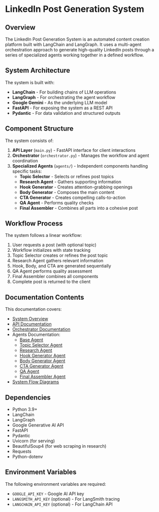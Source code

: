 # LinkedIn Post Generation System

## Overview

The LinkedIn Post Generation System is an automated content creation platform built with LangChain and LangGraph. It uses a multi-agent orchestration approach to generate high-quality LinkedIn posts through a series of specialized agents working together in a defined workflow.

## System Architecture

The system is built with:

- **LangChain** - For building chains of LLM operations
- **LangGraph** - For orchestrating the agent workflow
- **Google Gemini** - As the underlying LLM model
- **FastAPI** - For exposing the system as a REST API
- **Pydantic** - For data validation and structured outputs

## Component Structure

The system consists of:

1. **API Layer** (`main.py`) - FastAPI interface for client interactions
2. **Orchestrator** (`orchestrator.py`) - Manages the workflow and agent coordination
3. **Specialized Agents** (`agents/`) - Independent components handling specific tasks:
   - **Topic Selector** - Selects or refines post topics
   - **Research Agent** - Gathers supporting information
   - **Hook Generator** - Creates attention-grabbing openings
   - **Body Generator** - Composes the main content
   - **CTA Generator** - Creates compelling calls-to-action
   - **QA Agent** - Performs quality checks
   - **Final Assembler** - Combines all parts into a cohesive post

## Workflow Process

The system follows a linear workflow:

1. User requests a post (with optional topic)
2. Workflow initializes with state tracking
3. Topic Selector creates or refines the post topic
4. Research Agent gathers relevant information
5. Hook, Body, and CTA are generated sequentially
6. QA Agent performs quality assessment
7. Final Assembler combines all components
8. Complete post is returned to the client

## Documentation Contents

This documentation covers:

- [System Overview](README.md)
- [API Documentation](src/main.md)
- [Orchestrator Documentation](src/orchestrator.md)
- Agents Documentation:
  - [Base Agent](src/agents/base.md)
  - [Topic Selector Agent](src/agents/topic_selector.md)
  - [Research Agent](src/agents/research_agent.md)
  - [Hook Generator Agent](src/agents/hook_generator.md)
  - [Body Generator Agent](src/agents/body_generator.md)
  - [CTA Generator Agent](src/agents/cta_generator.md)
  - [QA Agent](src/agents/qa_agent.md)
  - [Final Assembler Agent](src/agents/final_assembler.md)
- [System Flow Diagrams](flow-diagrams.md)

## Dependencies

- Python 3.9+
- LangChain
- LangGraph
- Google Generative AI API
- FastAPI
- Pydantic
- Uvicorn (for serving)
- BeautifulSoup4 (for web scraping in research)
- Requests
- Python-dotenv

## Environment Variables

The following environment variables are required:

- `GOOGLE_API_KEY` - Google AI API key
- `LANGSMITH_API_KEY` (optional) - For LangSmith tracing
- `LANGCHAIN_API_KEY` (optional) - For LangChain API 